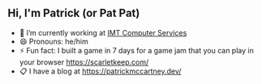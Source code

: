 ## Hi, I'm Patrick (or Pat Pat)

- 🔭 I’m currently working at [IMT Computer Services](https://github.com/imtapps)
- 😄 Pronouns: he/him
- ⚡ Fun fact: I built a game in 7 days for a game jam that you can play in your browser https://scarletkeep.com/
- 📋 I have a blog at https://patrickmccartney.dev/
